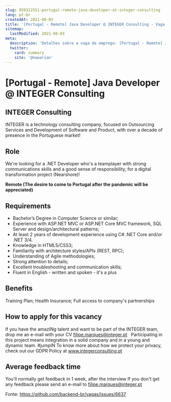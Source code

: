 ```yaml
---
slug: 959322551-portugal-remote-java-developer-at-integer-consulting
lang: pt-br
createdAt: 2021-08-03
title: '[Portugal - Remote] Java Developer @ INTEGER Consulting - Vaga de Emprego'
sitemap:
  lastModified: 2021-08-03
meta:
  description: 'Detalhes sobre a vaga de emprego: [Portugal - Remote] Java Developer @ INTEGER Consulting'
  twitter:
    card: summary
    site: '@nawarian'
---
```


# [Portugal - Remote] Java Developer @ INTEGER Consulting

## INTEGER Consulting

INTEGER is a technology consulting company, focused on Outsourcing Services and Development of Software and Product, with over a decade of presence in the Portuguese market!

## Role

We're looking for a .NET Developer who's a teamplayer with strong communications skills and a good sense of responsibility, for a digital transformation project (Nearshore)!

**Remote (The desire to come to Portugal after the pandemic will be appreciated)**

## Requirements

- Bachelor’s Degree in Computer Science or similar;
- Experience with ASP.NET MVC or ASP.NET Core MVC framework, SQL Server and design/architectural patterns;
- At least 2 years of development experience using C# .NET Core and/or .NET 3/4.
- Knowledge in HTML5/CSS3;
- Familiarity with architecture styles/APIs (REST, RPC);
- Understanding of Agile methodologies;
- Strong attention to details;
- Excellent troubleshooting and communication skills;
- Fluent in English - written and spoken - it's a plus

## Benefits

Training Plan;
Health Insurance;
Full access to company's partnerships

## How to apply for this vacancy

If you have the amazINg talent and want to be part of the INTEGER team, drop me an e-mail with your CV filipe.marques@integer.pt
 
Participating in this project means integration in a solid company and in a young and dynamic team. #jumpIN
To know more about how we protect your privacy, check out our GDPR Policy at www.integerconsulting.pt

## Average feedback time
You'll normally get feedback in 1 week, after the interview
If you don't get any feedback please send an e-mail to filipe.marques@integer.pt


Fonte: https://github.com/backend-br/vagas/issues/6637
